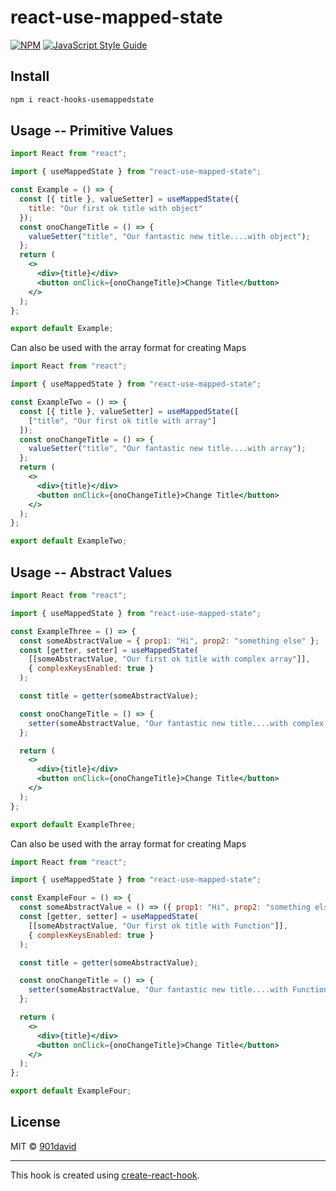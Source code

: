 # react-use-mapped-state

>

[![NPM](https://img.shields.io/npm/v/react-hooks-usemappedstate.svg)](https://www.npmjs.com/package/react-hooks-usemappedstate) [![JavaScript Style Guide](https://img.shields.io/badge/code_style-standard-brightgreen.svg)](https://standardjs.com)

## Install

```bash
npm i react-hooks-usemappedstate
```

## Usage -- Primitive Values

```jsx
import React from "react";

import { useMappedState } from "react-use-mapped-state";

const Example = () => {
  const [{ title }, valueSetter] = useMappedState({
    title: "Our first ok title with object"
  });
  const onoChangeTitle = () => {
    valueSetter("title", "Our fantastic new title....with object");
  };
  return (
    <>
      <div>{title}</div>
      <button onClick={onoChangeTitle}>Change Title</button>
    </>
  );
};

export default Example;
```

Can also be used with the array format for creating Maps

```jsx
import React from "react";

import { useMappedState } from "react-use-mapped-state";

const ExampleTwo = () => {
  const [{ title }, valueSetter] = useMappedState([
    ["title", "Our first ok title with array"]
  ]);
  const onoChangeTitle = () => {
    valueSetter("title", "Our fantastic new title....with array");
  };
  return (
    <>
      <div>{title}</div>
      <button onClick={onoChangeTitle}>Change Title</button>
    </>
  );
};

export default ExampleTwo;
```

## Usage -- Abstract Values

```jsx
import React from "react";

import { useMappedState } from "react-use-mapped-state";

const ExampleThree = () => {
  const someAbstractValue = { prop1: "Hi", prop2: "something else" };
  const [getter, setter] = useMappedState(
    [[someAbstractValue, "Our first ok title with complex array"]],
    { complexKeysEnabled: true }
  );

  const title = getter(someAbstractValue);

  const onoChangeTitle = () => {
    setter(someAbstractValue, "Our fantastic new title....with complex array");
  };

  return (
    <>
      <div>{title}</div>
      <button onClick={onoChangeTitle}>Change Title</button>
    </>
  );
};

export default ExampleThree;
```

Can also be used with the array format for creating Maps

```jsx
import React from "react";

import { useMappedState } from "react-use-mapped-state";

const ExampleFour = () => {
  const someAbstractValue = () => ({ prop1: "Hi", prop2: "something else" });
  const [getter, setter] = useMappedState(
    [[someAbstractValue, "Our first ok title with Function"]],
    { complexKeysEnabled: true }
  );

  const title = getter(someAbstractValue);

  const onoChangeTitle = () => {
    setter(someAbstractValue, "Our fantastic new title....with Function");
  };

  return (
    <>
      <div>{title}</div>
      <button onClick={onoChangeTitle}>Change Title</button>
    </>
  );
};

export default ExampleFour;
```

## License

MIT © [901david](https://github.com/901david)

---

This hook is created using [create-react-hook](https://github.com/hermanya/create-react-hook).
